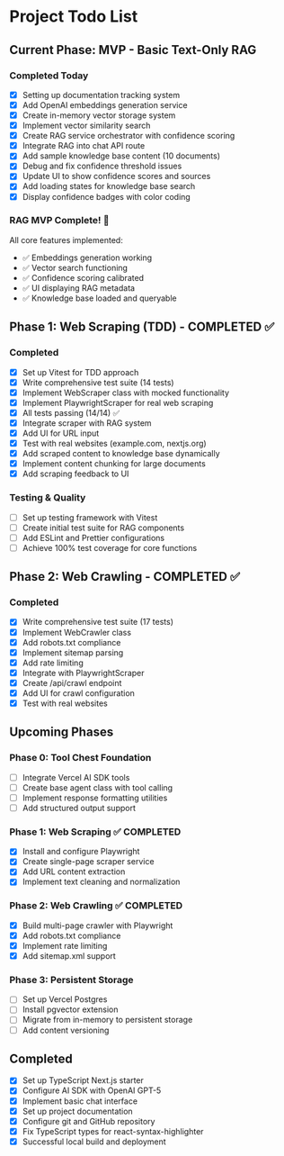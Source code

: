 # Project Todo List

## Current Phase: MVP - Basic Text-Only RAG

### Completed Today
- [x] Setting up documentation tracking system
- [x] Add OpenAI embeddings generation service
- [x] Create in-memory vector storage system
- [x] Implement vector similarity search
- [x] Create RAG service orchestrator with confidence scoring
- [x] Integrate RAG into chat API route
- [x] Add sample knowledge base content (10 documents)
- [x] Debug and fix confidence threshold issues
- [x] Update UI to show confidence scores and sources
- [x] Add loading states for knowledge base search
- [x] Display confidence badges with color coding

### RAG MVP Complete! 🎉

All core features implemented:
- ✅ Embeddings generation working
- ✅ Vector search functioning
- ✅ Confidence scoring calibrated
- ✅ UI displaying RAG metadata
- ✅ Knowledge base loaded and queryable

## Phase 1: Web Scraping (TDD) - COMPLETED ✅

### Completed
- [x] Set up Vitest for TDD approach
- [x] Write comprehensive test suite (14 tests)
- [x] Implement WebScraper class with mocked functionality
- [x] Implement PlaywrightScraper for real web scraping
- [x] All tests passing (14/14) ✅
- [x] Integrate scraper with RAG system
- [x] Add UI for URL input
- [x] Test with real websites (example.com, nextjs.org)
- [x] Add scraped content to knowledge base dynamically
- [x] Implement content chunking for large documents
- [x] Add scraping feedback to UI

### Testing & Quality
- [ ] Set up testing framework with Vitest
- [ ] Create initial test suite for RAG components
- [ ] Add ESLint and Prettier configurations
- [ ] Achieve 100% test coverage for core functions

## Phase 2: Web Crawling - COMPLETED ✅

### Completed
- [x] Write comprehensive test suite (17 tests)
- [x] Implement WebCrawler class
- [x] Add robots.txt compliance
- [x] Implement sitemap parsing
- [x] Add rate limiting
- [x] Integrate with PlaywrightScraper
- [x] Create /api/crawl endpoint
- [x] Add UI for crawl configuration
- [x] Test with real websites

## Upcoming Phases

### Phase 0: Tool Chest Foundation
- [ ] Integrate Vercel AI SDK tools
- [ ] Create base agent class with tool calling
- [ ] Implement response formatting utilities
- [ ] Add structured output support

### Phase 1: Web Scraping ✅ COMPLETED
- [x] Install and configure Playwright
- [x] Create single-page scraper service
- [x] Add URL content extraction
- [x] Implement text cleaning and normalization

### Phase 2: Web Crawling ✅ COMPLETED
- [x] Build multi-page crawler with Playwright
- [x] Add robots.txt compliance
- [x] Implement rate limiting
- [x] Add sitemap.xml support

### Phase 3: Persistent Storage
- [ ] Set up Vercel Postgres
- [ ] Install pgvector extension
- [ ] Migrate from in-memory to persistent storage
- [ ] Add content versioning

## Completed
- [x] Set up TypeScript Next.js starter
- [x] Configure AI SDK with OpenAI GPT-5
- [x] Implement basic chat interface
- [x] Set up project documentation
- [x] Configure git and GitHub repository
- [x] Fix TypeScript types for react-syntax-highlighter
- [x] Successful local build and deployment